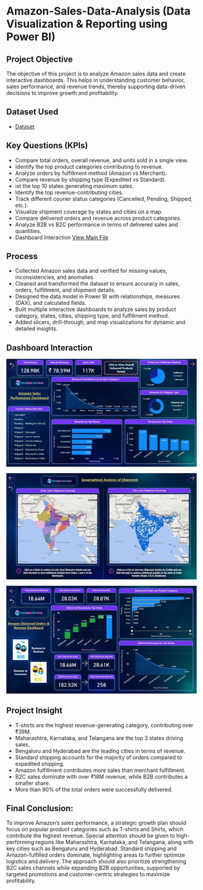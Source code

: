 # Amazon-Sales-Data-Analysis (Data Visualization & Reporting using Power BI)
## Project Objective
The objective of this project is to analyze Amazon sales data and create interactive dashboards. This helps in understanding customer behavior, sales performance, and revenue trends, thereby supporting data-driven decisions to improve growth and profitability.

## Dataset Used
- <a href="https://github.com/sabaribala2004-dataanalyst/amazon-powerbi-dashboard/blob/main/Amazon%20Sale%20Report.xlsx"> Dataset</a>

## Key Questions (KPIs)
- Compare total orders, overall revenue, and units sold in a single view.
- Identify the top product categories contributing to revenue.
- Analyze orders by fulfillment method (Amazon vs Merchant).
- Compare revenue by shipping type (Expedited vs Standard).
- ist the top 10 states generating maximum sales.
- Identify the top revenue-contributing cities.
- Track different courier status categories (Cancelled, Pending, Shipped, etc.).
- Visualize shipment coverage by states and cities on a map.
- Compare delivered orders and revenue across product categories.
- Analyze B2B vs B2C performance in terms of delivered sales and quantities.
- Dashboard Interaction <a href="https://github.com/sabaribala2004-dataanalyst/amazon-powerbi-dashboard/blob/main/Amazon-Dashboard.pbix">View Main File</a>

## Process

- Collected Amazon sales data and verified for missing values, inconsistencies, and anomalies.
- Cleaned and transformed the dataset to ensure accuracy in sales, orders, fulfillment, and shipment details.
- Designed the data model in Power BI with relationships, measures (DAX), and calculated fields.
- Built multiple interactive dashboards to analyze sales by product category, states, cities, shipping type, and fulfillment method.
- Added slicers, drill-through, and map visualizations for dynamic and detailed insights.

## Dashboard Interaction

  ![Page 1](https://github.com/sabaribala2004-dataanalyst/amazon-powerbi-dashboard/blob/main/Page%201.JPG)

  
  
  
  ![Page 2](https://github.com/sabaribala2004-dataanalyst/amazon-powerbi-dashboard/blob/main/Page%202.JPG)

  
  
  ![Page 3](https://github.com/sabaribala2004-dataanalyst/amazon-powerbi-dashboard/blob/main/Page%203.JPG)


## Project Insight

- T-shirts are the highest revenue-generating category, contributing over ₹39M.
- Maharashtra, Karnataka, and Telangana are the top 3 states driving sales.
- Bengaluru and Hyderabad are the leading cities in terms of revenue.
- Standard shipping accounts for the majority of orders compared to expedited shipping.
- Amazon fulfillment contributes more sales than merchant fulfillment.
- B2C sales dominate with over ₹18M revenue, while B2B contributes a smaller share.
- More than 90% of the total orders were successfully delivered.

## Final Conclusion:

To improve Amazon’s sales performance, a strategic growth plan should focus on popular product categories such as T-shirts and Shirts, which contribute the highest revenue. Special attention should be given to high-performing regions like Maharashtra, Karnataka, and Telangana, along with key cities such as Bengaluru and Hyderabad. Standard shipping and Amazon-fulfilled orders dominate, highlighting areas to further optimize logistics and delivery. The approach should also prioritize strengthening B2C sales channels while expanding B2B opportunities, supported by targeted promotions and customer-centric strategies to maximize profitability.
  
